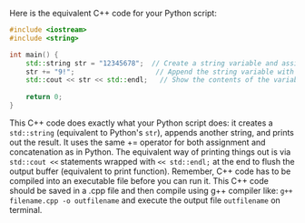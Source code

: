 Here is the equivalent C++ code for your Python script:

```c++
#include <iostream>
#include <string>

int main() {
    std::string str = "12345678";  // Create a string variable and assign it value.
    str += "9!";                    // Append the string variable with another string literal.
    std::cout << str << std::endl;   // Show the contents of the variable after the append operation.
    
    return 0;
}
```

This C++ code does exactly what your Python script does: it creates a `std::string` (equivalent to Python's `str`), appends another string, and prints out the result. It uses the same += operator for both assignment and concatenation as in Python. The equivalent way of printing things out is via `std::cout <<` statements wrapped with `<< std::endl;` at the end to flush the output buffer (equivalent to print function). 
Remember, C++ code has to be compiled into an executable file before you can run it. This C++ code should be saved in a .cpp file and then compile using g++ compiler like: `g++ filename.cpp -o outfilename` and execute the output file `outfilename` on terminal.

